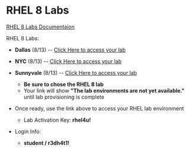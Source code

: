# RHEL 8 Labs

[RHEL 8 Labs Documentaion](https://github.com/xtophd/RHEL8-Workshop/blob/master/documentation/RHEL8-Workshop.adoc)

RHEL 8 Labs:
 - **Dallas** (8/13) -- [Click Here to access your lab](http://bit.ly/2TaeoHe)
 - **NYC** (8/13) -- [Click Here to access your lab](http://bit.ly/2TaeoHe)
 - **Sunnyvale** (8/13) -- [Click Here to access your lab](http://bit.ly/2TaeoHe)
    * **Be sure to chose the RHEL 8 lab**
    * Your link will show **"The lab environments are not yet available."** until lab provisioning is complete

 - Once ready, use the link above to access your RHEL lab environment
    * Lab Activation Key: **rhel4u!**
 - Login Info:
    * **student / r3dh4t1!**
    
